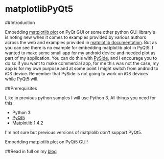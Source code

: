 # matplotlibPyQt5

##Introduction

Embedding [matplotlib plot](http://matplotlib.org/) on PyQt GUI or some other python GUI library's is noting new when it comes to examples provided by various authors across the web and examples provided in [matplotlib documentation](http://matplotlib.org/examples/user_interfaces/index.html). But as you can see there is no example for embedding matplotlib plot in PyQt5. I wanted to make some small app for my android device and needed plot as part of my application. You can do this with [PySide](http://qt-project.org/wiki/PySide), and I encourage you to do so if you want to make commercial app, for me this was not the case, my app is for my own purpose and at some point I might switch from android to iOS device. Remember that PySide is not going to work on iOS devices while [PyQt5](http://www.riverbankcomputing.com/software/pyqt/download5) will.

##Prerequisites

Like in previous python samples I will use Python 3. All things you need for this:

- Python 3
- [PyQt5](http://www.riverbankcomputing.com/software/pyqt/download5)
- [Matplotlib 1.4.2](http://matplotlib.org/1.4.2/index.html)

I'm not sure but previous versions of matplolib don't support PyQt5. 

Embedding matplotlib plot on PyQt5 GUI!

##Read in full on my [blog](http://www.boxcontrol.net/matplolib_pyqt5.html)


